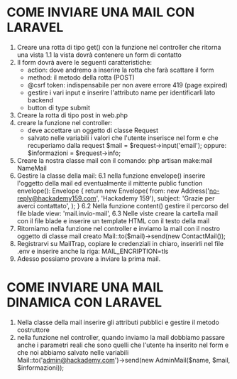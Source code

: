 # COME INVIARE UNA MAIL CON LARAVEL
1. Creare una rotta di tipo get() con la funzione nel controller che ritorna una vista
    1.1 la vista dovrà contenere un form di contatto
2. Il form dovrà avere le seguenti caratteristiche:
    - action: dove andremo a inserire la rotta che farà scattare il form
    - method: il metodo della rotta (POST)
    - @csrf token: indispensabile per non avere errore 419 (page expired)
    - gestire i vari input e inserire l'attributo name per identificarli lato backend
    - button di type submit
3. Creare la rotta di tipo post in web.php
4. creare la funzione nel controller:
    - deve accettare un oggetto di classe Request
    - salvato nelle variabili i valori che l'utente inserisce nel form e che recuperiamo dalla request
        $mail = $request->input('email');
        oppure:
        $informazioni = $request->info;
5. Creare la nostra classe mail con il comando:
    php artisan make:mail NameMail
6. Gestire la classe della mail:
    6.1 nella funzione envelope() inserire l'oggetto della mail ed eventualmente il mittente
        public function envelope(): Envelope
        {
            return new Envelope(
                from: new Address('no-reply@hackademy159.com', 'Hackademy 159'),
                subject: 'Grazie per averci contattato',
            );
        }
    6.2 Nella funzione content() gestire il percorso del file blade
        view: 'mail.invio-mail',
    6.3 Nelle viste creare la cartella mail con il file blade e inserire un template HTML con il testo della mail
7. Ritorniamo nella funzione nel controller e inviamo la mail con il nostro oggetto di classe mail creato
    Mail::to($mail)->send(new ContactMail());
8. Registrarvi su MailTrap, copiare le credenziali in chiaro, inserirli nel file .env e inserire anche la riga:
    MAIL_ENCRIPTION=tls
9. Adesso possiamo provare a inviare la prima mail.

# COME INVIARE UNA MAIL DINAMICA CON LARAVEL
1. Nella classe della mail inserire gli attributi pubblici e gestire il metodo costruttore
2. nella funzione nel controller, quando inviamo la mail dobbiamo passare anche i parametri reali che sono quelli che l'utente ha inserito nel form e che noi abbiamo salvato nelle variabili
    Mail::to('admin@hackademy.com')->send(new AdminMail($name, $mail, $informazioni));
